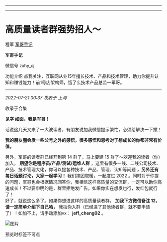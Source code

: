 ----------------------------------------
----------------------------------------
#  高质量读者群强势招人～

程军  [ 军哥手记 ](javascript:void\(0\);)

**军哥手记** ![]()

微信号 zxhy_cj

功能介绍 点我关注，互联网从业15年擅长技术、产品和技术管理，助力你提升认知和赚钱能力！前1号店架构师，饿了么技术产品总监—军哥。

____

_2022-07-21 00:37_ _发表于 上海_

收录于合集

**见字 如面，我是军哥！**

话说这几天又来了一大波读者，有朋友说加我微信提示繁忙，必须给解决一下撒！  

  

 **我的朋友圈会发一些公号之外的感悟，很多感悟和思考对于想成长的你都非常有价值。**  

  

另外，军哥的读者群已经开到第 14 群了，马上要建 15 群了～欢迎我的读者（你）加入， **期望你是程序员/产品/测试/运维人群**
，这里有很多一线、二线公司技术、产品、技术管理大佬，你可以提各种技术、产品、管理、认知等问题 **，另外还有每日话题讨论，大家一起学习！**
我们抱团取暖，一起度过 2022
。同时对于你提的问题，军哥也会根据情况回答你，我相信这样高质量的交流群，一定可以助你高速成长！不过要申明的是，群里拒绝发广告，如果你实在想发也行，发红包就行了！  
好了，就说这么多了。如果你想进这样的高质量读者群， **加我下方微信备注 12，请一定简单介绍下自己哈，**
我拉你入群（已经进了其他读者群，就不要申请了）！如加不上，请手动添加vx： **jeff_cheng02** 。  

![图片](https://mmbiz.qpic.cn/mmbiz_jpg/zoS8kK5mlOkzGjCGMIicmTGIlNOMbEgFiaoLVwh0AckBDGLrgbb8Mqmib4DD1z116tGa5mCU9RqDj0SOdM4Lfb6DA/640?wx_fmt=jpeg&wxfrom=5&wx_lazy=1&wx_co=1)

预览时标签不可点

